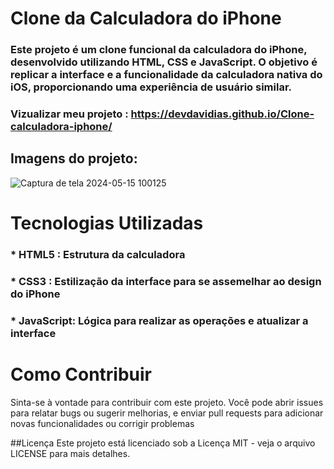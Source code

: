 # Clone da Calculadora do iPhone

### Este projeto é um clone funcional da calculadora do iPhone, desenvolvido utilizando HTML, CSS e JavaScript. O objetivo é replicar a interface e a funcionalidade da calculadora nativa do iOS, proporcionando uma experiência de usuário similar.

### Vizualizar meu projeto : https://devdavidias.github.io/Clone-calculadora-iphone/               

## Imagens do projeto:

![Captura de tela 2024-05-15 100125](https://github.com/DevDaviDias/Meu-site-portf-lio/assets/157860462/efb93d4d-4973-46d0-965f-0e1794f7b79c) 



# Tecnologias Utilizadas
### * HTML5 : Estrutura da calculadora
### * CSS3 : Estilização da interface para se assemelhar ao design do iPhone
### * JavaScript: Lógica para realizar as operações e atualizar a interface





# Como Contribuir
Sinta-se à vontade para contribuir com este projeto. Você pode abrir issues para relatar bugs ou sugerir melhorias, e enviar pull requests para adicionar novas funcionalidades ou corrigir problemas

##Licença
Este projeto está licenciado sob a Licença MIT - veja o arquivo LICENSE para mais detalhes.
